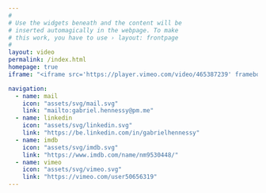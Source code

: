 ```yaml
---
#
# Use the widgets beneath and the content will be
# inserted automagically in the webpage. To make
# this work, you have to use › layout: frontpage
#
layout: video
permalink: /index.html
homepage: true
iframe: "<iframe src='https://player.vimeo.com/video/465387239' frameborder='0' allowfullscreen></iframe>"

navigation:
  - name: mail
    icon: "assets/svg/mail.svg"
    link: "mailto:gabriel.hennessy@pm.me"
  - name: linkedin
    icon: "assets/svg/linkedin.svg"
    link: "https://be.linkedin.com/in/gabrielhennessy"
  - name: imdb
    icon: "assets/svg/imdb.svg"
    link: "https://www.imdb.com/name/nm9530448/"
  - name: vimeo
    icon: "assets/svg/vimeo.svg"
    link: "https://vimeo.com/user50656319"
---
```

